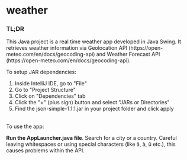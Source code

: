 # weather
<h3>TL;DR</h3>
<p>This Java project is a real time weather app developed in Java Swing. It retrieves weather information via Geolocation API (https://open-meteo.com/en/docs/geocoding-api) and Weather Forecast API (https://open-meteo.com/en/docs/geocoding-api).</p>

To setup JAR dependencies:
<br>
1) Inside IntelliJ IDE, go to "File"
2) Go to "Project Structure"
3) Click on "Dependencies" tab
4) Click the "+" (plus sign) button and select "JARs or Directories"
5) Find the json-simple-1.1.1.jar in your project folder and click apply
<br>
To use the app:
<p><b>Run the AppLauncher.java file</b>. Search for a city or a country. Careful leaving whitespaces or using special characters (like ã, à, û etc.), this causes problems within the API.</p>
<br>
